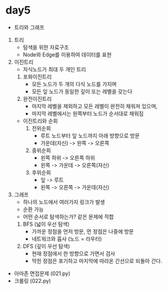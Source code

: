 # day5
- 트리와 그래프
1. 트리 
    - 탐색을 위한 자료구조
    - Node와 Edge를 이용하여 데이터를 표현
2. 이진트리
    - 자식노드가 최대 두 개인 트리
    1) 포화이진트리
        - 모든 노드가 두 개의 다식 노드를 가지며
        - 모든 잎 노드가 동일한 깊이 또는 레벨을 갖는다
    2) 완전이진트리
        - 마지막 레벨을 제외하고 모든 레벨이 완전히 채워져 있으며,
        - 마지막 레벨에서는 왼쪽부터 노드가 순서대로 채워짐
    - 이진트리와 순회
        1) 전위순회
            - 루트 노드부터 잎 노드까지 아래 방향으로 방문
            - 가운데(자신) -> 왼쪽 -> 오른쪽
        2) 중위순회
            - 왼쪽 하위  -> 오른쪽 하위
            - 왼쪽 -> 가운데 -> 오른쪽(자신)
        3) 후위순회
            - 잎 -> 루트
            - 왼쪽 -> 오른쪽 -> 가운데(자신)
3. 그래프
    - 하나의 노드에서 여러가지 링크가 발생
    - 순환 가능
    - 어떤 순서로 탐색하는가? 같은 문제에 적합
    1. BFS (넓이 우선 탐색)
        - 가까운 정점을 먼저 방문, 먼 정점은 나중에 방문
        - 네트워크와 흡사 (노드 = 라우터)
    2. DFS (깊이 우선 탐색)
        - 현재 정점에서 한 방향으로 가면서 검사
        - 막힌 정점은 포기하고 마지막에 따라온 간선으로 되돌아 간다.
- 아마존 면접문제 (021.py)
- 크롤링 (022.py)
